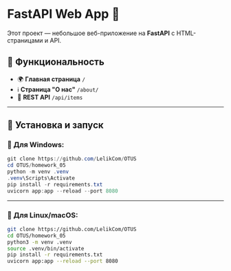 # FastAPI Web App 🚀

Этот проект — небольшое веб-приложение на **FastAPI** с HTML-страницами и API.

## 📌 Функциональность
- 🌍 **Главная страница** `/`
- ℹ️ **Страница "О нас"** `/about/`
- 🔄 **REST API** `/api/items`

---

## 🚀 Установка и запуск  

### **🔹 Для Windows:**  
```powershell
git clone https://github.com/LelikCom/OTUS
cd OTUS/homework_05
python -m venv .venv
.venv\Scripts\Activate
pip install -r requirements.txt
uvicorn app:app --reload --port 8080
```

---

### **🔹 Для Linux/macOS:**  
```bash
git clone https://github.com/LelikCom/OTUS
cd OTUS/homework_05
python3 -m venv .venv
source .venv/bin/activate
pip install -r requirements.txt
uvicorn app:app --reload --port 8080
```

